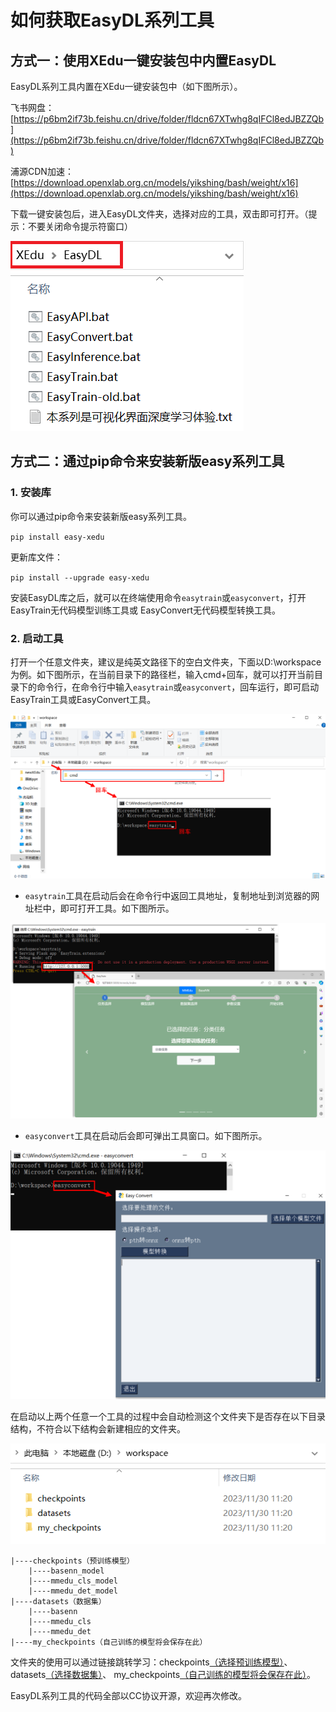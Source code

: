 # 如何获取EasyDL系列工具

## 方式一：使用XEdu一键安装包中内置EasyDL

EasyDL系列工具内置在XEdu一键安装包中（如下图所示）。

飞书网盘：[https://p6bm2if73b.feishu.cn/drive/folder/fldcn67XTwhg8qIFCl8edJBZZQb](https://p6bm2if73b.feishu.cn/drive/folder/fldcn67XTwhg8qIFCl8edJBZZQb)

浦源CDN加速：[https://download.openxlab.org.cn/models/yikshing/bash/weight/x16](https://download.openxlab.org.cn/models/yikshing/bash/weight/x16)

下载一键安装包后，进入EasyDL文件夹，选择对应的工具，双击即可打开。（提示：不要关闭命令提示符窗口）

![](../images/easydl/bat.png)

## 方式二：通过pip命令来安装新版easy系列工具

### 1. 安装库
你可以通过pip命令来安装新版easy系列工具。

`pip install easy-xedu` 

更新库文件：

`pip install --upgrade easy-xedu`

安装EasyDL库之后，就可以在终端使用命令`easytrain`或`easyconvert`，打开EasyTrain无代码模型训练工具或
EasyConvert无代码模型转换工具。

### 2. 启动工具

打开一个任意文件夹，建议是纯英文路径下的空白文件夹，下面以D:\workspace为例。如下图所示，在当前目录下的路径栏，输入cmd+回车，就可以打开当前目录下的命令行，在命令行中输入`easytrain`或`easyconvert`，回车运行，即可启动EasyTrain工具或EasyConvert工具。

![](../images/easydl/howtoget1.png)

- `easytrain`工具在启动后会在命令行中返回工具地址，复制地址到浏览器的网址栏中，即可打开工具。如下图所示。

![](../images/easydl/howtoget2.png)

- `easyconvert`工具在启动后会即可弹出工具窗口。如下图所示。

![](../images/easydl/howtoget4.png)

在启动以上两个任意一个工具的过程中会自动检测这个文件夹下是否存在以下目录结构，不符合以下结构会新建相应的文件夹。

![](../images/easydl/howtoget3.png)

```
|----checkpoints（预训练模型）
    |----basenn_model
    |----mmedu_cls_model
    |----mmedu_det_model
|----datasets（数据集）
    |----basenn
    |----mmedu_cls
    |----mmedu_det
|----my_checkpoints（自己训练的模型将会保存在此）
```
文件夹的使用可以通过链接跳转学习：checkpoints[（选择预训练模型）](https://xedu.readthedocs.io/zh-cn/master/easydl/easytrain.html#step-4)、datasets[（选择数据集）](https://xedu.readthedocs.io/zh-cn/master/easydl/easytrain.html#step-3)、
my_checkpoints[（自己训练的模型将会保存在此）](https://xedu.readthedocs.io/zh-cn/master/easydl/easytrain.html#step-5)。



EasyDL系列工具的代码全部以CC协议开源，欢迎再次修改。